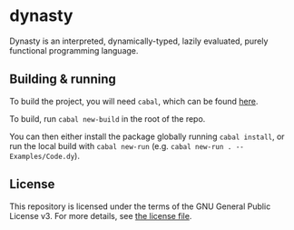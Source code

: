 # dynasty

Dynasty is an interpreted, dynamically-typed, lazily evaluated, purely functional programming language.

## Building & running

To build the project, you will need `cabal`, which can be found [here](https://www.haskell.org/platform/).

To build, run `cabal new-build` in the root of the repo.

You can then either install the package globally running `cabal install`, or run the local build with `cabal new-run` (e.g. `cabal new-run . -- Examples/Code.dy`).

## License

This repository is licensed under the terms of the GNU General Public License v3.
For more details, see [the license file](LICENSE.txt).
